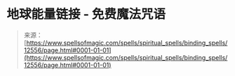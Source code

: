 <!--yml

类别：未分类

日期：2024-06-12 18:50:21

-->

# 地球能量链接 - 免费魔法咒语

> 来源：[https://www.spellsofmagic.com/spells/spiritual_spells/binding_spells/12556/page.html#0001-01-01](https://www.spellsofmagic.com/spells/spiritual_spells/binding_spells/12556/page.html#0001-01-01)
